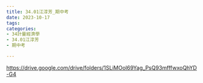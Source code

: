 ```yaml
---
title: 34.01江淳芳_期中考
date: 2023-10-17
tags: 
categories:
- 34計量經濟學
- 34.01江淳芳
- 期中考

---
```

https://drive.google.com/drive/folders/1SLiMOol69Yag_PsQ93mfffwxoQhYD-G4
